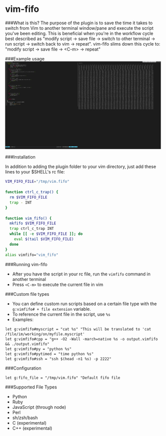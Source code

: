 vim-fifo
========

###What is this?
The purpose of the plugin is to save the time it takes to switch from Vim to
another terminal window/pane and execute the script you've been editing. This is
beneficial when you're in the workflow cycle best described as "modify script -> save file -> switch to
other terminal -> run script -> switch back to vim -> repeat". vim-fifo slims down this cycle to:
"modify script -> save file -> &lt;C-m&gt; -> repeat"

###Example usage
![example](https://raw.githubusercontent.com/1995eaton/vim-fifo/master/example.png)

###Installation

In addition to adding the plugin folder to your vim directory, just add these lines to your $SHELL's rc file:

```bash
VIM_FIFO_FILE="/tmp/vim.fifo"

function ctrl_c_trap() {
  rm $VIM_FIFO_FILE
  trap - INT
}

function vim_fifo() {
  mkfifo $VIM_FIFO_FILE
  trap ctrl_c_trap INT
  while [[ -e $VIM_FIFO_FILE ]]; do
    eval $(tail $VIM_FIFO_FILE)
  done
}
alias vimfifo="vim_fifo"
```

###Running vim-fifo
 * After you have the script in your rc file, run the ```vimfifo``` command in another terminal
 * Press ```<C-m>``` to execute the current file in vim

###Custom file types
 * You can define custom run scripts based on a certain file type with the ```g:vimfifo# + file extension``` variable.
 * To reference the current file in the script, use ```%s```
 * Examples:
```viml
let g:vimfifo#myscript = "cat %s" "This will be translated to 'cat /file/im/working/on/myfile.myscript'
let g:vimfifo#cpp = "g++ -O2 -Wall -march=native %s -o output.vimfifo && ./output.vimfifo"
let g:vimfifo#py = "python %s"
let g:vimfifo#pytimed = "time python %s"
let g:vimfifo#ssh = "ssh $(head -n1 %s) -p 2222"
```

###Configuration

```viml
let g:fifo_file = "/tmp/vim.fifo" "Default fifo file
```

###Supported File Types

 * Python
 * Ruby
 * JavaScript (through node)
 * Perl
 * sh/zsh/bash
 * C (experimental)
 * C++ (experimental)
